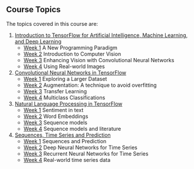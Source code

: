 ## Course Topics
The topics covered in this course are:
1. [Introduction to TensorFlow for Artificial Intelligence, Machine Learning, and Deep Learning](https://github.com/TheGroxEmpire/linkup-tensorflow-courses/tree/main/1.%20Introduction%20to%20ML%2C%20DL%2C%20and%20TensorFlow)
    * [Week 1](1.%20Introduction%20to%20ML%2C%20DL%2C%20and%20TensorFlow/1.1) A New Programming Paradigm
    * [Week 2](1.%20Introduction%20to%20ML%2C%20DL%2C%20and%20TensorFlow/1.2) Introduction to Computer Vision
    * [Week 3](1.%20Introduction%20to%20ML%2C%20DL%2C%20and%20TensorFlow/1.3) Enhancing Vision with Convolutional Neural Networks
    * [Week 4](1.%20Introduction%20to%20ML%2C%20DL%2C%20and%20TensorFlow/1.4) Using Real-world Images
2. [Convolutional Neural Networks in TensorFlow](https://github.com/TheGroxEmpire/linkup-tensorflow-courses/tree/main/2.%20Convolutional%20Neural%20Networks%20in%20TensorFlow)
    * [Week 1](https://github.com/TheGroxEmpire/linkup-tensorflow-courses/tree/main/2.%20Convolutional%20Neural%20Networks%20in%20TensorFlow/2.1) Exploring a Larger Dataset
    * [Week 2](https://github.com/TheGroxEmpire/linkup-tensorflow-courses/tree/main/2.%20Convolutional%20Neural%20Networks%20in%20TensorFlow/2.2) Augmentation: A technique to avoid overfitting
    * [Week 3](https://github.com/TheGroxEmpire/linkup-tensorflow-courses/tree/main/2.%20Convolutional%20Neural%20Networks%20in%20TensorFlow/2.3) Transfer Learning
    * [Week 4](https://github.com/TheGroxEmpire/linkup-tensorflow-courses/tree/main/2.%20Convolutional%20Neural%20Networks%20in%20TensorFlow/2.4) Multiclass Classifications
3. [Natural Language Processing in TensorFlow](https://github.com/TheGroxEmpire/linkup-tensorflow-courses/tree/main/3.%20Natural%20Language%20Processing%20in%20TensorFlow)
   * [Week 1](https://github.com/TheGroxEmpire/linkup-tensorflow-courses/tree/main/3.%20Natural%20Language%20Processing%20in%20TensorFlow/3.1) Sentiment in text
   * [Week 2](https://github.com/TheGroxEmpire/linkup-tensorflow-courses/tree/main/3.%20Natural%20Language%20Processing%20in%20TensorFlow/3.2) Word Embeddings
   * [Week 3](https://github.com/TheGroxEmpire/linkup-tensorflow-courses/tree/main/3.%20Natural%20Language%20Processing%20in%20TensorFlow/3.3) Sequence models
   * [Week 4](https://github.com/TheGroxEmpire/linkup-tensorflow-courses/tree/main/3.%20Natural%20Language%20Processing%20in%20TensorFlow/3.4) Sequence models and literature
4. [Sequences, Time Series and Prediction](https://github.com/TheGroxEmpire/linkup-tensorflow-courses/tree/main/4.%20Sequences%2C%20Time%20Series%20and%20Prediction)
    * [Week 1](https://github.com/TheGroxEmpire/linkup-tensorflow-courses/tree/main/4.%20Sequences%2C%20Time%20Series%20and%20Prediction/4.1) Sequences and Prediction
    * [Week 2](https://github.com/TheGroxEmpire/linkup-tensorflow-courses/tree/main/4.%20Sequences%2C%20Time%20Series%20and%20Prediction/4.2) Deep Neural Networks for Time Series
    * [Week 3](https://github.com/TheGroxEmpire/linkup-tensorflow-courses/tree/main/4.%20Sequences%2C%20Time%20Series%20and%20Prediction/4.3) Recurrent Neural Networks for Time Series
    * [Week 4](https://github.com/TheGroxEmpire/linkup-tensorflow-courses/tree/main/4.%20Sequences%2C%20Time%20Series%20and%20Prediction/4.4) Real-world time series data